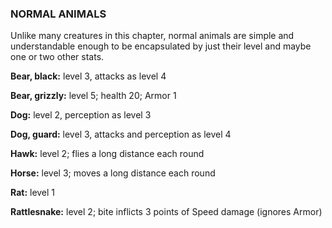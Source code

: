 ### NORMAL ANIMALS

<!-- P, ID: 120034 -->

Unlike many creatures in this chapter, normal animals are simple and understandable enough to be encapsulated by just their level and maybe one or two other stats.

<!-- P, ID: 120035 -->

**Bear, black:** level 3, attacks as level 4

<!-- P, ID: 120036 -->

**Bear, grizzly:** level 5; health 20; Armor 1

<!-- P, ID: 120037 -->

**Dog:** level 2, perception as level 3

<!-- P, ID: 120038 -->

**Dog, guard:** level 3, attacks and perception as level 4

<!-- P, ID: 120039 -->

**Hawk:** level 2; flies a long distance each round

<!-- P, ID: 120040 -->

**Horse:** level 3; moves a long distance each round

<!-- P, ID: 120041 -->

**Rat:** level 1

<!-- P, ID: 120042 -->

**Rattlesnake:** level 2; bite inflicts 3 points of Speed damage (ignores Armor)

